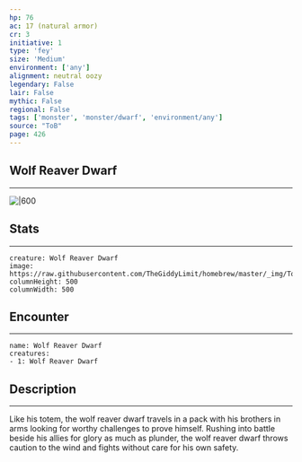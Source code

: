```yaml
---
hp: 76
ac: 17 (natural armor)
cr: 3
initiative: 1
type: 'fey'    
size: 'Medium'
environment: ['any']
alignment: neutral oozy
legendary: False
lair: False
mythic: False
regional: False
tags: ['monster', 'monster/dwarf', 'environment/any']
source: "ToB"
page: 426
---
```


## Wolf Reaver Dwarf
---

![|600](https://raw.githubusercontent.com/TheGiddyLimit/homebrew/master/_img/ToB/Wolf%20Reaver%20Dwarf.webp)

## Stats
---

```statblock
creature: Wolf Reaver Dwarf
image: https://raw.githubusercontent.com/TheGiddyLimit/homebrew/master/_img/ToB/token/Wolf%20Reaver%20Dwarf.png
columnHeight: 500
columnWidth: 500
```

## Encounter
---

```encounter-table
name: Wolf Reaver Dwarf
creatures:
- 1: Wolf Reaver Dwarf
```

## Description
---
Like his totem, the wolf reaver dwarf travels in a pack with his brothers in arms looking for worthy challenges to prove himself. Rushing into battle beside his allies for glory as much as plunder, the wolf reaver dwarf throws caution to the wind and fights without care for his own safety.





